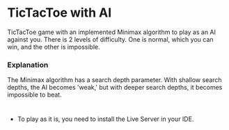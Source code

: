 # TicTacToe with AI

TicTacToe game with an implemented Minimax algorithm to play as an AI against you.
There is 2 levels of difficulty. One is normal, which you can win, and the other is impossible.

### Explanation
The Minimax algorithm has a search depth parameter. With shallow search depths, the AI becomes 'weak,' but with deeper search depths, it becomes impossible to beat.
#
- To play as it is, you need to install the Live Server in your IDE.
